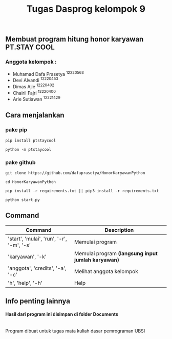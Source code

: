 <div style="text-align: center;">
    <h1>Tugas Dasprog kelompok 9</h1>
</div> <br>
<h2>Membuat program hitung honor karyawan PT.STAY COOL</h2>
<h3>Anggota kelompok :</h3>
<ul>
    <li>Muhamad Dafa Prasetya <sup>12220563</sup></li>
    <li>Devi Alvandi <sup>12220453</sup> </li>
    <li>Dimas Ajie <sup>12220402</sup> </li>
    <li>Chairil Fajri <sup>12220400</sup> </li>
    <li>Arie Sutiawan <sup>12221429</sup> </li>
</ul>


<h2>Cara menjalankan</h2>

<h3>pake pip</h3>

````
pip install ptstaycool
````

````
python -m ptstaycool
````

<h3>pake github</h3>

````
git clone https://github.com/dafaprasetya/HonorKaryawanPython
````

````
cd HonorKaryawanPython
````

````
pip install -r requirements.txt || pip3 install -r requirements.txt
````

````
python start.py
````


<h2>Command</h2>


| Command | Description |
| --- | --- |
| 'start', 'mulai', 'run', '-r', '-m', '-s' | Memulai program |
| 'karyawan', '-k' | Memulai program **(langsung input jumlah karyawan)** |
| 'anggota', 'credits', '-a', '-c' | Melihat anggota kelompok |
| 'h', 'help', '-h' | Help |


<h2>Info penting lainnya</h2>
<h4>Hasil dari program ini disimpan di folder Documents</h4>

<br>
Program dibuat untuk tugas mata kuliah dasar pemrograman UBSI

